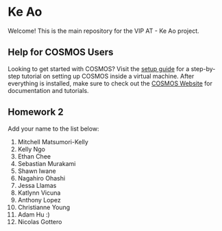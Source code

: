 # Ke Ao

Welcome! This is the main repository for the VIP AT - Ke Ao project.

## Help for COSMOS Users
Looking to get started with COSMOS? Visit the [setup guide](https://docs.google.com/presentation/d/17fVoL90Pzbo_uxUsWsnXYNY86XOJhrACOJLJ-gq7EoA/edit#slide=id.p)
for a step-by-step tutorial on setting up COSMOS inside a virtual machine. After everything is installed, make sure to check out the
[COSMOS Website](https://hsfl.github.io/cosmos-docs/pages/4-tutorials/concepts/time.html)
for documentation and tutorials.




## Homework 2

Add your name to the list below:

1. Mitchell Matsumori-Kelly
2. Kelly Ngo 
3. Ethan Chee
4. Sebastian Murakami
5. Shawn Iwane
6. Nagahiro Ohashi
7. Jessa Llamas
8. Katlynn Vicuna
9. Anthony Lopez
10. Christianne Young
11. Adam Hu :)
12. Nicolas Gottero
